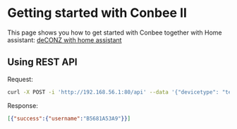 # Getting started with Conbee II

This page shows you how to get started with Conbee together with Home assistant: [deCONZ with home assistant]

[deCONZ with home assistant]: https://www.youtube.com/watch?v=F9SKRksA3Es


## Using REST API

Request:
```bash
curl -X POST -i 'http://192.168.56.1:80/api' --data '{"devicetype": "test"}'
```

Response:
```json
[{"success":{"username":"B5681A53A9"}}]
```
